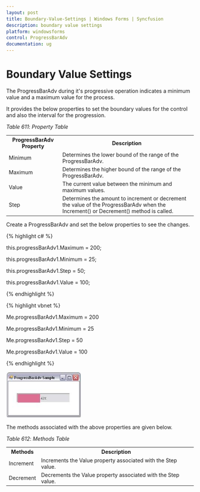 ```yaml
---
layout: post
title: Boundary-Value-Settings | Windows Forms | Syncfusion
description: boundary value settings
platform: windowsforms
control: ProgressBarAdv
documentation: ug
---
```


# Boundary Value Settings

The ProgressBarAdv during it's progressive operation indicates a minimum value and a maximum value for the process.

It provides the below properties to set the boundary values for the control and also the interval for the progression.

_Table_ _611_: _Property Table_

<table>
<tr>
<th>
ProgressBarAdv Property</th><th>
Description</th></tr>
<tr>
<td>
Minimum</td><td>
Determines the lower bound of the range of the ProgressBarAdv.</td></tr>
<tr>
<td>
Maximum</td><td>
Determines the higher bound of the range of the ProgressBarAdv.</td></tr>
<tr>
<td>
Value</td><td>
The current value between the minimum and maximum values.</td></tr>
<tr>
<td>
Step</td><td>
Determines the amount to increment or decrement the value of the ProgressBarAdv when the Increment() or Decrement() method is called.</td></tr>
</table>


Create a ProgressBarAdv and set the below properties to see the changes.

{% highlight c# %}

this.progressBarAdv1.Maximum = 200;

this.progressBarAdv1.Minimum = 25;

this.progressBarAdv1.Step = 50;

this.progressBarAdv1.Value = 100;

{% endhighlight %}

{% highlight vbnet %}

Me.progressBarAdv1.Maximum = 200

Me.progressBarAdv1.Minimum = 25

Me.progressBarAdv1.Step = 50

Me.progressBarAdv1.Value = 100

{% endhighlight %}

![](Overview_images/Overview_img22.jpeg) 


The methods associated with the above properties are given below.

_Table_ _612_: _Methods Table_

<table>
<tr>
<th>
Methods</th><th>
Description</th></tr>
<tr>
<td>
Increment</td><td>
Increments the Value property associated with the Step value.</td></tr>
<tr>
<td>
Decrement</td><td>
Decrements the Value property associated with the Step value.</td></tr>
</table>

